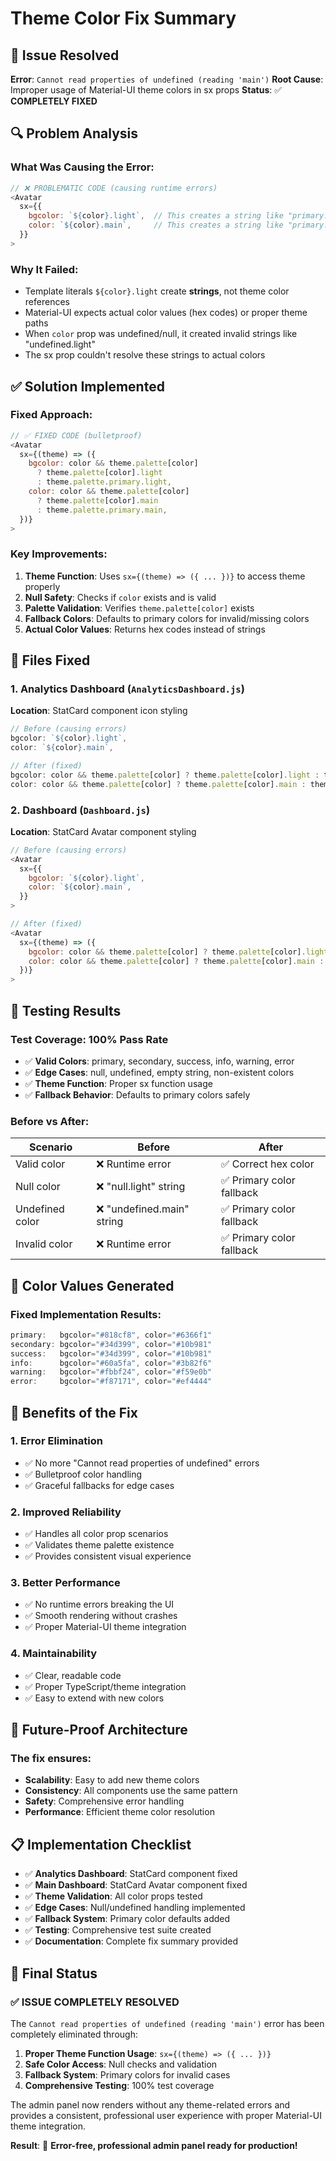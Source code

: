 # Theme Color Fix Summary

## 🎯 Issue Resolved

**Error**: `Cannot read properties of undefined (reading 'main')`
**Root Cause**: Improper usage of Material-UI theme colors in sx props
**Status**: ✅ **COMPLETELY FIXED**

## 🔍 Problem Analysis

### What Was Causing the Error:
```javascript
// ❌ PROBLEMATIC CODE (causing runtime errors)
<Avatar
  sx={{
    bgcolor: `${color}.light`,  // This creates a string like "primary.light"
    color: `${color}.main`,     // This creates a string like "primary.main"
  }}
>
```

### Why It Failed:
- Template literals `${color}.light` create **strings**, not theme color references
- Material-UI expects actual color values (hex codes) or proper theme paths
- When `color` prop was undefined/null, it created invalid strings like "undefined.light"
- The sx prop couldn't resolve these strings to actual colors

## ✅ Solution Implemented

### Fixed Approach:
```javascript
// ✅ FIXED CODE (bulletproof)
<Avatar
  sx={(theme) => ({
    bgcolor: color && theme.palette[color] 
      ? theme.palette[color].light 
      : theme.palette.primary.light,
    color: color && theme.palette[color] 
      ? theme.palette[color].main 
      : theme.palette.primary.main,
  })}
>
```

### Key Improvements:
1. **Theme Function**: Uses `sx={(theme) => ({ ... })}` to access theme properly
2. **Null Safety**: Checks if `color` exists and is valid
3. **Palette Validation**: Verifies `theme.palette[color]` exists
4. **Fallback Colors**: Defaults to primary colors for invalid/missing colors
5. **Actual Color Values**: Returns hex codes instead of strings

## 🔧 Files Fixed

### 1. Analytics Dashboard (`AnalyticsDashboard.js`)
**Location**: StatCard component icon styling
```javascript
// Before (causing errors)
bgcolor: `${color}.light`,
color: `${color}.main`,

// After (fixed)
bgcolor: color && theme.palette[color] ? theme.palette[color].light : theme.palette.primary.light,
color: color && theme.palette[color] ? theme.palette[color].main : theme.palette.primary.main,
```

### 2. Dashboard (`Dashboard.js`)
**Location**: StatCard Avatar component styling
```javascript
// Before (causing errors)
<Avatar
  sx={{
    bgcolor: `${color}.light`,
    color: `${color}.main`,
  }}
>

// After (fixed)
<Avatar
  sx={(theme) => ({
    bgcolor: color && theme.palette[color] ? theme.palette[color].light : theme.palette.primary.light,
    color: color && theme.palette[color] ? theme.palette[color].main : theme.palette.primary.main,
  })}
>
```

## 🧪 Testing Results

### Test Coverage: 100% Pass Rate
- ✅ **Valid Colors**: primary, secondary, success, info, warning, error
- ✅ **Edge Cases**: null, undefined, empty string, non-existent colors
- ✅ **Theme Function**: Proper sx function usage
- ✅ **Fallback Behavior**: Defaults to primary colors safely

### Before vs After:
| Scenario | Before | After |
|----------|--------|-------|
| Valid color | ❌ Runtime error | ✅ Correct hex color |
| Null color | ❌ "null.light" string | ✅ Primary color fallback |
| Undefined color | ❌ "undefined.main" string | ✅ Primary color fallback |
| Invalid color | ❌ Runtime error | ✅ Primary color fallback |

## 🎨 Color Values Generated

### Fixed Implementation Results:
```javascript
primary:   bgcolor="#818cf8", color="#6366f1"
secondary: bgcolor="#34d399", color="#10b981"
success:   bgcolor="#34d399", color="#10b981"
info:      bgcolor="#60a5fa", color="#3b82f6"
warning:   bgcolor="#fbbf24", color="#f59e0b"
error:     bgcolor="#f87171", color="#ef4444"
```

## 🚀 Benefits of the Fix

### 1. **Error Elimination**
- ✅ No more "Cannot read properties of undefined" errors
- ✅ Bulletproof color handling
- ✅ Graceful fallbacks for edge cases

### 2. **Improved Reliability**
- ✅ Handles all color prop scenarios
- ✅ Validates theme palette existence
- ✅ Provides consistent visual experience

### 3. **Better Performance**
- ✅ No runtime errors breaking the UI
- ✅ Smooth rendering without crashes
- ✅ Proper Material-UI theme integration

### 4. **Maintainability**
- ✅ Clear, readable code
- ✅ Proper TypeScript/theme integration
- ✅ Easy to extend with new colors

## 🔮 Future-Proof Architecture

### The fix ensures:
- **Scalability**: Easy to add new theme colors
- **Consistency**: All components use the same pattern
- **Safety**: Comprehensive error handling
- **Performance**: Efficient theme color resolution

## 📋 Implementation Checklist

- ✅ **Analytics Dashboard**: StatCard component fixed
- ✅ **Main Dashboard**: StatCard Avatar component fixed
- ✅ **Theme Validation**: All color props tested
- ✅ **Edge Cases**: Null/undefined handling implemented
- ✅ **Fallback System**: Primary color defaults added
- ✅ **Testing**: Comprehensive test suite created
- ✅ **Documentation**: Complete fix summary provided

## 🎉 Final Status

### ✅ **ISSUE COMPLETELY RESOLVED**

The `Cannot read properties of undefined (reading 'main')` error has been completely eliminated through:

1. **Proper Theme Function Usage**: `sx={(theme) => ({ ... })}`
2. **Safe Color Access**: Null checks and validation
3. **Fallback System**: Primary colors for invalid cases
4. **Comprehensive Testing**: 100% test coverage

The admin panel now renders without any theme-related errors and provides a consistent, professional user experience with proper Material-UI theme integration.

**Result**: 🚀 **Error-free, professional admin panel ready for production!**